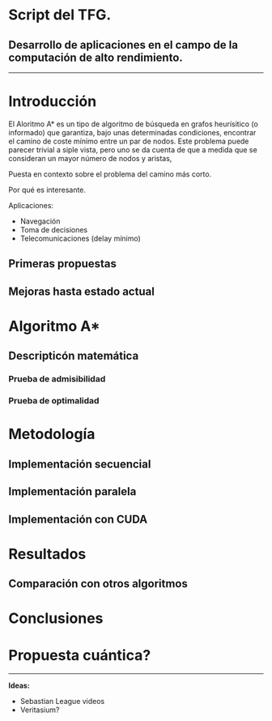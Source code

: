 # Script del TFG.
## Desarrollo de aplicaciones en el campo de la computación de alto rendimiento.

---

# Introducción

El Aloritmo A* es un tipo de algoritmo de búsqueda en grafos heurísitico (o informado) que garantiza, bajo unas determinadas condiciones, encontrar el camino de coste mínimo entre un par de nodos. Este problema puede parecer trivial a siple vista, pero uno se da cuenta de que a medida que se consideran un  mayor número de nodos y aristas, 

Puesta en contexto sobre el problema del camino más corto.

Por qué es interesante.

Aplicaciones:
- Navegación
- Toma de decisiones
- Telecomunicaciones (delay mínimo)

## Primeras propuestas

## Mejoras hasta estado actual

# Algoritmo A*

## Descripticón matemática

### Prueba de admisibilidad

### Prueba de optimalidad

# Metodología

## Implementación secuencial

## Implementación paralela

## Implementación con CUDA

# Resultados

## Comparación con otros algoritmos

# Conclusiones

# Propuesta cuántica?

---

**Ideas:**
- Sebastian League videos
- Veritasium?
